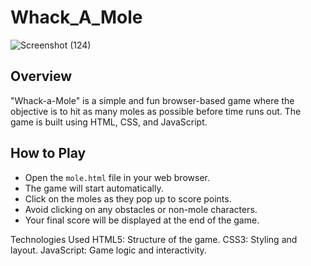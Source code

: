 # Whack_A_Mole

![Screenshot (124)](https://github.com/user-attachments/assets/9ee437fa-b80e-4969-884c-ad2378036dd2)


## Overview

"Whack-a-Mole" is a simple and fun browser-based game where the objective is to hit as many moles as possible before time runs out. The game is built using HTML, CSS, and JavaScript.

## How to Play

- Open the `mole.html` file in your web browser.
- The game will start automatically.
- Click on the moles as they pop up to score points.
- Avoid clicking on any obstacles or non-mole characters.
- Your final score will be displayed at the end of the game.

   
Technologies Used
HTML5: Structure of the game.
CSS3: Styling and layout.
JavaScript: Game logic and interactivity.

